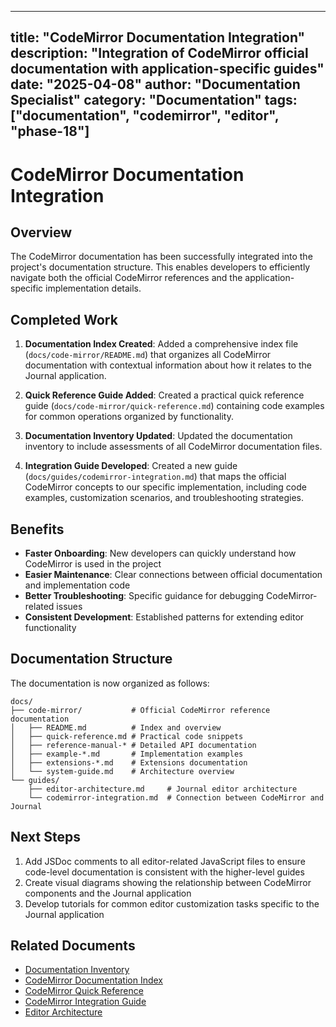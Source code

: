 ***

title: "CodeMirror Documentation Integration"
description: "Integration of CodeMirror official documentation with application-specific guides"
date: "2025-04-08"
author: "Documentation Specialist"
category: "Documentation"
tags: \["documentation", "codemirror", "editor", "phase-18"]
------------------------------------------------------------

# CodeMirror Documentation Integration

## Overview

The CodeMirror documentation has been successfully integrated into the project's documentation structure. This enables developers to efficiently navigate both the official CodeMirror references and the application-specific implementation details.

## Completed Work

1. **Documentation Index Created**: Added a comprehensive index file (`docs/code-mirror/README.md`) that organizes all CodeMirror documentation with contextual information about how it relates to the Journal application.

2. **Quick Reference Guide Added**: Created a practical quick reference guide (`docs/code-mirror/quick-reference.md`) containing code examples for common operations organized by functionality.

3. **Documentation Inventory Updated**: Updated the documentation inventory to include assessments of all CodeMirror documentation files.

4. **Integration Guide Developed**: Created a new guide (`docs/guides/codemirror-integration.md`) that maps the official CodeMirror concepts to our specific implementation, including code examples, customization scenarios, and troubleshooting strategies.

## Benefits

- **Faster Onboarding**: New developers can quickly understand how CodeMirror is used in the project
- **Easier Maintenance**: Clear connections between official documentation and implementation code
- **Better Troubleshooting**: Specific guidance for debugging CodeMirror-related issues
- **Consistent Development**: Established patterns for extending editor functionality

## Documentation Structure

The documentation is now organized as follows:

```
docs/
├── code-mirror/           # Official CodeMirror reference documentation
│   ├── README.md          # Index and overview
│   ├── quick-reference.md # Practical code snippets
│   ├── reference-manual-* # Detailed API documentation
│   ├── example-*.md       # Implementation examples
│   ├── extensions-*.md    # Extensions documentation
│   └── system-guide.md    # Architecture overview
└── guides/
    ├── editor-architecture.md     # Journal editor architecture
    └── codemirror-integration.md  # Connection between CodeMirror and Journal
```

## Next Steps

1. Add JSDoc comments to all editor-related JavaScript files to ensure code-level documentation is consistent with the higher-level guides
2. Create visual diagrams showing the relationship between CodeMirror components and the Journal application
3. Develop tutorials for common editor customization tasks specific to the Journal application

## Related Documents

- [Documentation Inventory](../audits/documentation-inventory.md)
- [CodeMirror Documentation Index](../code-mirror/README.md)
- [CodeMirror Quick Reference](../code-mirror/quick-reference.md)
- [CodeMirror Integration Guide](../guides/codemirror-integration.md)
- [Editor Architecture](../guides/editor-architecture.md)

